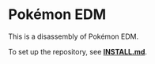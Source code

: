 # Pokémon EDM

This is a disassembly of Pokémon EDM.

To set up the repository, see [**INSTALL.md**](INSTALL.md).
